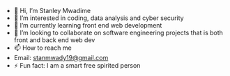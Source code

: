 - 👋 Hi, I’m Stanley Mwadime
- 👀 I’m interested in coding, data analysis and cyber security
- 🌱 I’m currently learning front end web development
- 💞️ I’m looking to collaborate on software engineering projects that is both front and back end web dev
- 📫 How to reach me
- Email: stanmwady19@gmail.com
- ⚡ Fun fact: I am a smart free spirited person

<!---
stanmwady/stanmwady is a ✨ special ✨ repository because its `README.md` (this file) appears on your GitHub profile.
You can click the Preview link to take a look at your changes.
--->
